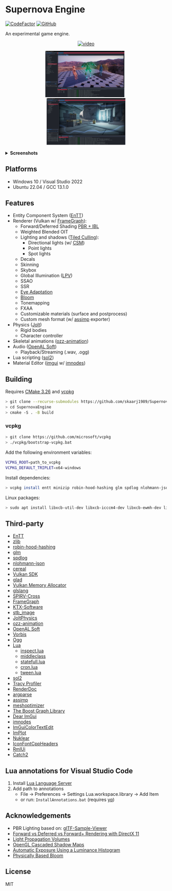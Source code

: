 # Supernova Engine

[![CodeFactor](https://www.codefactor.io/repository/github/skaarj1989/SupernovaEngine/badge)](https://www.codefactor.io/repository/github/skaarj1989/SupernovaEngine)
[![GitHub](https://img.shields.io/github/license/skaarj1989/SupernovaEngine.svg)](LICENSE)

An experimental game engine.

<p align="center">
  <a href="https://www.youtube.com/watch?v=fiBuw6h64BQ">
    <img width="49%" src="https://img.youtube.com/vi/fiBuw6h64BQ/0.jpg" alt="video"/>
  </a>
</p>

<p align="center">
    <img width="49%" src="media/se01.png" alt="Scene Editor"/>
&nbsp;
    <img width="49%" src="media/se02.png" alt="Scene Editor"/>
</p>

<details><summary><b>Screenshots</b></summary>
<p align="center">
    <img width="49%" src="media/se03.png" alt="Scene Editor w/ Script Editor"/>
&nbsp;
    <img width="49%" src="media/me01.png" alt="Material Editor (surface)"/>
</p>
<p align="center">
    <img width="49%" src="media/me02.png" alt="Material Editor (surface)"/>
&nbsp;
    <img width="49%" src="media/me03.png" alt="Material Editor (post process)"/>
</p>
<img src="media/fg.svg" alt="Material Editor (post process)" alt="FrameGraph"/>
</details>

## Platforms

- Windows 10 / Visual Studio 2022
- Ubuntu 22.04 / GCC 13.1.0

## Features

- Entity Component System ([EnTT](https://github.com/skypjack/entt/wiki))
- Renderer (Vulkan w/ [FrameGraph](https://github.com/skaarj1989/FrameGraph)):
  - Forward/Deferred Shading [PBR + IBL](https://github.com/KhronosGroup/glTF-Sample-Viewer)
  - Weighted Blended OIT
  - Lighting and shadows ([Tiled Culling](https://www.3dgep.com/forward-plus/)):
    - Directional lights (w/ [CSM](https://johanmedestrom.wordpress.com/2016/03/18/opengl-cascaded-shadow-maps/))
    - Point lights
    - Spot lights
  - Decals
  - Skinning
  - Skybox
  - Global Illumination ([LPV](https://blog.blackhc.net/2010/07/light-propagation-volumes/))
  - SSAO
  - SSR
  - [Eye Adaptation](https://bruop.github.io/exposure/)
  - [Bloom](https://learnopengl.com/Guest-Articles/2022/Phys.-Based-Bloom)
  - Tonemapping
  - FXAA
  - Customizable materials (surface and postprocess)
  - Custom mesh format (w/ [assimp](https://github.com/assimp/assimp) exporter)
- Physics ([Jolt](https://github.com/jrouwe/JoltPhysics))
  - Rigid bodies
  - Character controller
- Skeletal animations ([ozz-animation](https://github.com/guillaumeblanc/ozz-animation))
- Audio ([OpenAL Soft](https://github.com/kcat/openal-soft))
  - Playback/Streaming (.wav, .ogg)
- Lua scripting ([sol2](https://github.com/ThePhD/sol2))
- Material Editor ([imgui](https://github.com/ocornut/imgui) w/ [imnodes](https://github.com/Nelarius/imnodes))

## Building

Requires [CMake 3.26](https://cmake.org/) and [vcpkg](https://github.com/microsoft/vcpkg)

```bash
> git clone --recurse-submodules https://github.com/skaarj1989/SupernovaEngine.git
> cd SupernovaEngine
> cmake -S . -B build
```

### vcpkg

```bash
> git clone https://github.com/microsoft/vcpkg
> ./vcpkg/bootstrap-vcpkg.bat
```

Add the following environment variables:

```bash
VCPKG_ROOT=path_to_vcpkg
VCPKG_DEFAULT_TRIPLET=x64-windows
```

Install dependencies:

```bash
> vcpkg install entt minizip robin-hood-hashing glm spdlog nlohmann-json cereal glslang spirv-cross ktx[vulkan] stb openal-soft libvorbis libogg lua argparse meshoptimizer boost-graph freetype catch2
```

Linux packages:
```bash
> sudo apt install libxcb-util-dev libxcb-icccm4-dev libxcb-ewmh-dev libxcb-xfixes0-dev libxcb-keysyms1-dev libxcb-randr0-dev libx11-xcb-dev
```

## Third-party

- [EnTT](https://github.com/skypjack/entt/wiki)
- [zlib](https://github.com/madler/zlib)
- [robin-hood-hashing](https://github.com/martinus/robin-hood-hashing)
- [glm](https://github.com/g-truc/glm)
- [spdlog](https://github.com/gabime/spdlog)
- [nlohmann-json](https://github.com/nlohmann/json)
- [cereal](https://github.com/USCiLab/cereal)
- [Vulkan SDK](https://vulkan.lunarg.com/sdk/home)
- [glad](https://github.com/Dav1dde/glad)
- [Vulkan Memory Allocator](https://github.com/GPUOpen-LibrariesAndSDKs/VulkanMemoryAllocator)
- [glslang](https://github.com/KhronosGroup/glslang)
- [SPIRV-Cross](https://github.com/KhronosGroup/SPIRV-Cross)
- [FrameGraph](https://github.com/skaarj1989/FrameGraph)
- [KTX-Software](https://github.com/KhronosGroup/KTX-Software)
- [stb_image](https://github.com/nothings/stb)
- [JoltPhysics](https://github.com/jrouwe/JoltPhysics)
- [ozz-animation](https://github.com/guillaumeblanc/ozz-animation)
- [OpenAL Soft](https://github.com/kcat/openal-soft)
- [Vorbis](https://github.com/xiph/vorbis)
- [Ogg](https://github.com/xiph/ogg)
- [Lua](https://www.lua.org/)
  - [inspect.lua](https://github.com/kikito/inspect.lua)
  - [middleclass](https://github.com/kikito/middleclass)
  - [statefull.lua](https://github.com/kikito/stateful.lua)
  - [cron.lua](https://github.com/kikito/cron.lua)
  - [tween.lua](https://github.com/kikito/tween.lua)
- [sol2](https://github.com/ThePhD/sol2)
- [Tracy Profiler](https://github.com/wolfpld/tracy)
- [RenderDoc](https://renderdoc.org/docs/in_application_api.html)
- [argparse](https://github.com/p-ranav/argparse)
- [assimp](https://github.com/assimp/assimp)
- [meshoptimizer](https://github.com/zeux/meshoptimizer)
- [The Boost Graph Library](https://www.boost.org/doc/libs/1_83_0/libs/graph/doc/index.html)
- [Dear ImGui](https://github.com/ocornut/imgui)
- [imnodes](https://github.com/Nelarius/imnodes)
- [ImGuiColorTextEdit](https://github.com/santaclose/ImGuiColorTextEdit)
- [ImPlot](https://github.com/epezent/implot)
- [Nuklear](https://github.com/Immediate-Mode-UI/Nuklear)
- [IconFontCppHeaders](https://github.com/juliettef/IconFontCppHeaders)
- [RmlUi](https://github.com/mikke89/RmlUi)
- [Catch2](https://github.com/catchorg/Catch2)

## Lua annotations for Visual Studio Code

1. Install [Lua Language Server](https://marketplace.visualstudio.com/items?itemName=sumneko.lua)
2. Add path to annotations
    - File -> Preferences -> Settings
    Lua.workspace.library -> Add Item
    - or run: `InstallAnnotations.bat` (requires [yq](https://github.com/mikefarah/yq))

## Acknowledgements

- PBR Lighting based on: [glTF-Sample-Viewer](https://github.com/KhronosGroup/glTF-Sample-Viewer)
- [Forward vs Deferred vs Forward+ Rendering with DirectX 11](https://www.3dgep.com/forward-plus/)
- [Light Propagation Volumes](https://blog.blackhc.net/2010/07/light-propagation-volumes/)
- [OpenGL Cascaded Shadow Maps](https://johanmedestrom.wordpress.com/2016/03/18/opengl-cascaded-shadow-maps/)
- [Automatic Exposure Using a Luminance Histogram](https://bruop.github.io/exposure/)
- [Physically Based Bloom](https://learnopengl.com/Guest-Articles/2022/Phys.-Based-Bloom)

## License

MIT
